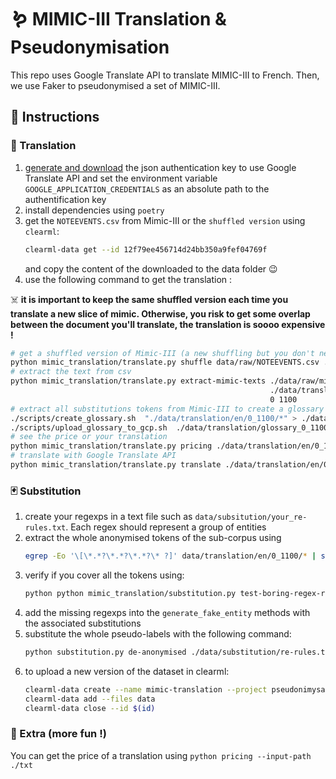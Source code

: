 # 🪱 MIMIC-III Translation & Pseudonymisation

This repo uses Google Translate API to translate MIMIC-III to French. Then, we use Faker to
pseudonymised a set of MIMIC-III.

## 🎲 Instructions

### 🐊 Translation

1. [generate and download](https://console.cloud.google.com/iam-admin/serviceaccounts/details/109771817206229132137/keys?project=leafy-ember-294410)
   the json authentication key to use Google Translate API and set the environment variable
   `GOOGLE_APPLICATION_CREDENTIALS` as an absolute path to the authentification key
2. install dependencies using `poetry`
3. get the `NOTEEVENTS.csv` from Mimic-III or the `shuffled version` using `clearml`:
   ```bash
   clearml-data get --id 12f79ee456714d24bb350a9fef04769f
   ```
   and copy the content of the downloaded to the data folder 😉
4. use the following command to get the translation :

☠️ **it is important to keep the same shuffled version each time you translate a new slice of mimic.
Otherwise, you risk to get some overlap between the document you'll translate, the translation is
soooo expensive !**

```bash
# get a shuffled version of Mimic-III (a new shuffling but you don't need this if you already have the shuffled version of Mimic-III)
python mimic_translation/translate.py shuffle data/raw/NOTEEVENTS.csv ./data/raw/mimic-III-shuffled.csv
# extract the text from csv
python mimic_translation/translate.py extract-mimic-texts ./data/raw/mimic-III-shuffled.csv \
                                                          ./data/translation/en \
                                                          0 1100
# extract all substitutions tokens from Mimic-III to create a glossary for Google Translate API
./scripts/create_glossary.sh  "./data/translation/en/0_1100/*" > ./data/translation/glossary_0_1100.csv
./scripts/upload_glossary_to_gcp.sh  ./data/translation/glossary_0_1100.csv mimic-iii-tokens-1100
# see the price or your translation
python mimic_translation/translate.py pricing ./data/translation/en/0_1100
# translate with Google Translate API
python mimic_translation/translate.py translate ./data/translation/en/0_1100 ./data/translation/fr --glossary-id mimic-iii-tokens-1100
```

### 🃏 Substitution

1. create your regexps in a text file such as `data/subsitution/your_re-rules.txt`. Each regex
   should represent a group of entities
2. extract the whole anonymised tokens of the sub-corpus using
   ```bash
   egrep -Eo '\[\*.*?\*.*?\*.*?\* ?]' data/translation/en/0_1100/* | sed 's/.*://g' | sort | uniq > data/substitution/en_mimic_iii_tokens_0_1100.txt
   ```
3. verify if you cover all the tokens using:
   ```bash
   python python mimic_translation/substitution.py test-boring-regex-rules ./data/substitution/re-rules.txt ./data/substitution/en_mimic_iii_tokens_0_1100.txt
   ```
4. add the missing regexps into the `generate_fake_entity` methods with the associated substitutions
5. substitute the whole pseudo-labels with the following command:
   ```bash
   python substitution.py de-anonymised ./data/substitution/re-rules.txt ./data/translation/fr/0_1100 ./data/fr_substitution/0_1100
   ```
6. to upload a new version of the dataset in clearml:
   ```bash
   clearml-data create --name mimic-translation --project pseudonimysation
   clearml-data add --files data
   clearml-data close --id $(id)
   ```

### 💝 Extra (more fun !)

You can get the price of a translation using `python pricing --input-path ./txt`
